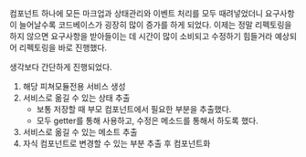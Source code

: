 컴포넌트 하나에 모든 마크업과 상태관리와 이벤트 처리를 모두 때려넣었더니 요구사항이 늘어날수록 코드베이스가 굉장히 많이 증가를 하게 되었다.
이제는 정말 리펙토링을 하지 않으면 요구사항을 받아들이는 데 시간이 많이 소비되고 수정하기 힘들거라 예상되어 리펙토링을 바로 진행했다.

생각보다 간단하게 진행되었다.
1. 해당 피쳐모듈전용 서비스 생성
2. 서비스로 옮길 수 있는 상태 추출
   - 보통 저장할 때 부모 컴포넌트에서 필요한 부분을 추출했다.
   - 모두 getter를 통해 사용하고, 수정은 메소드를 통해서 하도록 했다.
3. 서비스로 옮길 수 있는 메소트 추출
4. 자식 컴포넌트로 변경할 수 있는 부분 추출 후 컴포넌트화